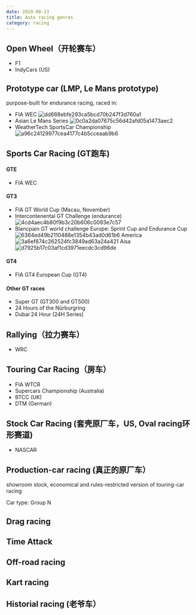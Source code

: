```yaml
---
date: 2019-08-13
title: Auto racing genres
category: racing
---
```

## Open Wheel（开轮赛车）

- F1
- IndyCars (US)

## Prototype car (LMP, Le Mans prototype)
purpose-built for endurance racing, raced in:
- FIA WEC
![dd688ebfe293ca5bcd70b247f3d760a1](https://goooooouwa.oss-cn-beijing.aliyuncs.com/img/51iY7L0.png)
- Asian Le Mans Series
![0c0a2da07675c56d42afd05a1473aec2](https://goooooouwa.oss-cn-beijing.aliyuncs.com/img/l5Tdy6q.png)
- WeatherTech SportsCar Championship
![a96c24129977cea4177c4b5cceaab9b6](https://goooooouwa.oss-cn-beijing.aliyuncs.com/img/Fau5ye3.png)

## Sports Car Racing (GT跑车)

#### GTE
- FIA WEC

#### GT3

- FIA GT World Cup (Macau, November)
- Intercontenental GT Challenge (endurance)
![4cd4aec4b80f9b3c20b606c0093e7c57](https://goooooouwa.oss-cn-beijing.aliyuncs.com/img/NaRHj0I.png)
- Blancpain GT world challenge
Europe: Sprint Cup and Endurance Cup
![6364ed49b2110488e1354b43ad0d61b6](https://goooooouwa.oss-cn-beijing.aliyuncs.com/img/Fxp8rgO.png)
America
![3a6ef874c262524fc3849ad63a24a421](https://goooooouwa.oss-cn-beijing.aliyuncs.com/img/WhTcU0g.png)
Aisa
![d7925b17c03af1cd3971eecdc3cd96de](https://goooooouwa.oss-cn-beijing.aliyuncs.com/img/LQsBPXZ.png)

#### GT4
- FIA GT4 European Cup (GT4)

#### Other GT races

- Super GT (GT300 and GT500)
- 24 Hours of the Nürburgring
- Dubai 24 Hour (24H Series)

## Rallying（拉力赛车）

- WRC

## Touring Car Racing（房车）
- FIA WTCR
- Supercars Championship (Australia)
- BTCC (UK)
- DTM (German)

## Stock Car Racing (套壳原厂车，US, Oval racing环形赛道)
- NASCAR

## Production-car racing (真正的原厂车）
showroom stock, economical and rules-restricted version of touring-car racing

Car type: Group N

## Drag racing
## Time Attack
## Off-road racing
## Kart racing
## Historial racing (老爷车）

